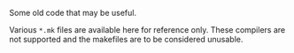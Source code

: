 Some old code that may be useful.

Various `*.mk` files are available here for reference only.
These compilers are not supported and the makefiles are to be considered unusable.
